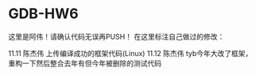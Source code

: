 # GDB-HW6
这里是阿伟！请确认代码无误再PUSH！
在这里标注自己做过的修改：

11.11 陈杰伟 上传编译成功的框架代码(Linux)
11.12 陈杰伟 tyb今年大改了框架，重构一下然后整合去年有但今年被删除的测试代码